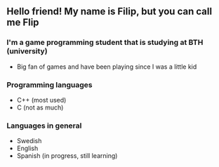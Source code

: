 ## Hello friend! My name is Filip, but you can call me Flip
### I'm a game programming student that is studying at BTH (university)
* Big fan of games and have been playing since I was a little kid

### Programming languages
* C++ (most used)
* C (not as much)

### Languages in general
* Swedish
* English
* Spanish (in progress, still learning)

<!--
To add if needed?
Favorite games?
-->

<!--
- 🔭 I’m currently working on ...
- 🌱 I’m currently learning ...
- 👯 I’m looking to collaborate on ...
- 🤔 I’m looking for help with ...
- 💬 Ask me about ...
- 📫 How to reach me: ...
- 😄 Pronouns: ...
- ⚡ Fun fact: ...
-->
